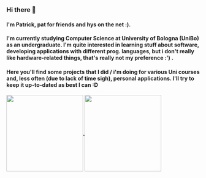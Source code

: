 ### Hi there 👋
#### I'm Patrick, pat for friends and hys on the net :). 
#### I'm currently studying Computer Science at University of Bologna (UniBo) as an undergraduate. I'm quite interested in learning stuff about software, developing applications with different prog. languages, but i don't really like hardware-related things, that's really not my preference :') . 
#### Here you'll find some projects that I did / i'm doing for various Uni courses and, less often (due to lack of time sigh), personal applications. I'll try to keep it up-to-dated as best I can :D

<a href="https://stats-hyspxts-projects.vercel.app/api?username=hyspxt&show_icons=true&theme=merko">
  <img height=200 align="center" src="https://stats-hyspxts-projects.vercel.app/api?username=hyspxt&show_icons=true&theme=merko" />
</a>
<a href="https://github.com/anuraghazra/convoychat">
  <img height=200 align="center" src="https://github-readme-stats.vercel.app/api/top-langs?username=hyspxt&layout=compact&langs_count=8&card_width=320" />
</a>


